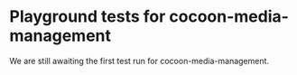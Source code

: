# Playground tests for cocoon-media-management
We are still awaiting the first test run for cocoon-media-management.
